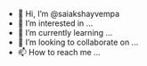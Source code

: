 - 👋 Hi, I’m @saiakshayvempa
- 👀 I’m interested in ...
- 🌱 I’m currently learning ...
- 💞️ I’m looking to collaborate on ...
- 📫 How to reach me ...

<!---
saiakshayvempa/saiakshayvempa is a ✨ special ✨ repository because its `README.md` (this file) appears on your GitHub profile.
You can click the Preview link to take a look at your changes.
--->
